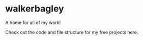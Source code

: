 # walkerbagley
A home for all of my work!

Check out the code and file structure for my free projects here.
